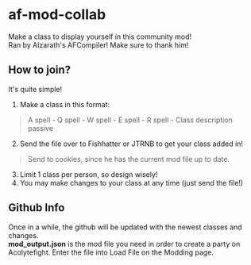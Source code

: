 # af-mod-collab

Make a class to display yourself in this community mod!
<br>
Ran by Alzarath's AFCompiler! Make sure to thank him!

## How to join?
It's quite simple!
1. Make a class in this format: 
> A spell - Q spell - W spell - E spell - R spell - Class description passive
2. Send the file over to Fishhatter or JTRNB to get your class added in!
> Send to cookies, since he has the current mod file up to date.
3. Limit 1 class per person, so design wisely!
4. You may make changes to your class at any time (just send the file!)

## Github Info
Once in a while, the github will be updated with the newest classes and changes. 
<br>
**mod_output.json** is the mod file you need in order to create a party on Acolytefight.
Enter the file into Load File on the Modding page.
